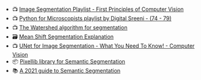  - 📺 [Image Segmentation Playlist - First Principles of Computer Vision](https://www.youtube.com/playlist?list=PL2zRqk16wsdop2EatuowXBX5C-r2FdyNt)
  - 📺 [Python for Microscopists playlist by Digital Sreeni - (74 - 79)](https://www.youtube.com/playlist?list=PLZsOBAyNTZwbIjGnolFydAN33gyyGP7lT)
  - 📺 [The Watershed algorithm for segmentation](https://www.youtube.com/watch?v=FLmxZaQhvsI)
  - 🗃️ [Mean Shift Segmentation Explanation](https://stackoverflow.com/questions/4831813/image-segmentation-using-mean-shift-explained)
  - 📺 [UNet for Image Segmentation - What You Need To Know! - Computer Vision](https://www.youtube.com/watch?v=-dfSZ_uLfo8)
  - 📦 [Pixellib library for Semantic Segmentation](https://github.com/ayoolaolafenwa/PixelLib)
  - 📚 [A 2021 guide to Semantic Segmentation](https://nanonets.com/blog/semantic-image-segmentation-2020/)
